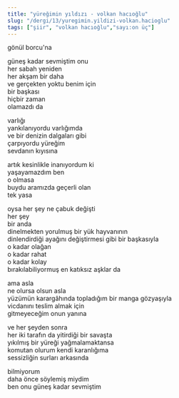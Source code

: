 ```yaml
---
title: "yüreğimin yıldızı - volkan hacıoğlu"
slug: "/dergi/13/yuregimin.yildizi-volkan.hacioglu"
tags: ["şiir", "volkan hacıoğlu","sayı:on üç"]
---
```

gönül borcu'na

güneş kadar sevmiştim onu\
her sabah yeniden\
her akşam bir daha\
ve gerçekten yoktu benim için\
bir başkası\
hiçbir zaman\
olamazdı da

varlığı\
yankılanıyordu varlığımda\
ve bir denizin dalgaları gibi\
çarpıyordu yüreğim\
sevdanın kıyısına

artık kesinlikle inanıyordum ki\
yaşayamazdım ben\
o olmasa\
buydu aramızda geçerli olan\
tek yasa

oysa her şey ne çabuk değişti\
her şey\
bir anda\
dinelmekten yorulmuş bir yük hayvanının\
dinlendirdiği ayağını değiştirmesi gibi bir başkasıyla\
o kadar olağan\
o kadar rahat\
o kadar kolay\
bırakılabiliyormuş en katıksız aşklar da

ama asla\
ne olursa olsun asla\
yüzümün karargâhında topladığım bir manga gözyaşıyla\
vicdanını teslim almak için\
gitmeyeceğim onun yanına

ve her şeyden sonra\
her iki tarafın da yitirdiği bir savaşta\
yıkılmış bir yüreği yağmalamaktansa\
komutan olurum kendi karanlığıma\
sessizliğin surları arkasında

bilmiyorum\
daha önce söylemiş miydim\
ben onu güneş kadar sevmiştim
